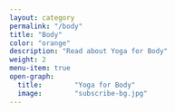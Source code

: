 ```yaml
---
layout: category
permalink: "/body"
title: "Body"
color: "orange"
description: "Read about Yoga for Body"
weight: 2
menu-item: true
open-graph:
  title:        "Yoga for Body"
  image:        "subscribe-bg.jpg"
---
```


